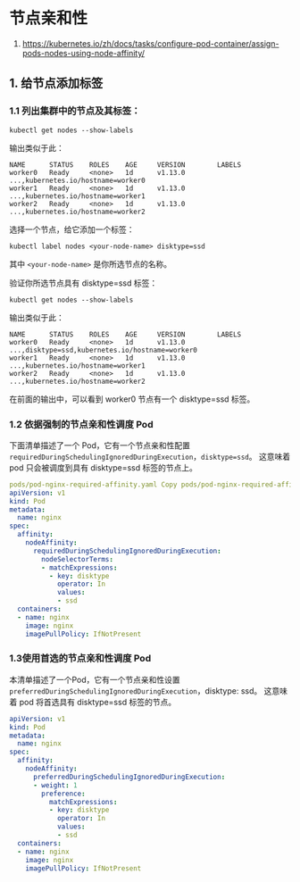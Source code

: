 # 节点亲和性
1. https://kubernetes.io/zh/docs/tasks/configure-pod-container/assign-pods-nodes-using-node-affinity/


## 1. 给节点添加标签

### 1.1 列出集群中的节点及其标签：
```
kubectl get nodes --show-labels
```
输出类似于此：
```
NAME      STATUS    ROLES    AGE     VERSION        LABELS
worker0   Ready     <none>   1d      v1.13.0        ...,kubernetes.io/hostname=worker0
worker1   Ready     <none>   1d      v1.13.0        ...,kubernetes.io/hostname=worker1
worker2   Ready     <none>   1d      v1.13.0        ...,kubernetes.io/hostname=worker2
```
选择一个节点，给它添加一个标签：
```
kubectl label nodes <your-node-name> disktype=ssd
```
其中 `<your-node-name>` 是你所选节点的名称。

验证你所选节点具有 disktype=ssd 标签：
```
kubectl get nodes --show-labels
```
输出类似于此：
```
NAME      STATUS    ROLES    AGE     VERSION        LABELS
worker0   Ready     <none>   1d      v1.13.0        ...,disktype=ssd,kubernetes.io/hostname=worker0
worker1   Ready     <none>   1d      v1.13.0        ...,kubernetes.io/hostname=worker1
worker2   Ready     <none>   1d      v1.13.0        ...,kubernetes.io/hostname=worker2
```
在前面的输出中，可以看到 worker0 节点有一个 disktype=ssd 标签。

### 1.2 依据强制的节点亲和性调度 Pod 
下面清单描述了一个 Pod，它有一个节点亲和性配置 `requiredDuringSchedulingIgnoredDuringExecution`，`disktype=ssd`。 这意味着 pod 只会被调度到具有 disktype=ssd 标签的节点上。
```yaml
pods/pod-nginx-required-affinity.yaml Copy pods/pod-nginx-required-affinity.yaml to clipboard
apiVersion: v1
kind: Pod
metadata:
  name: nginx
spec:
  affinity:
    nodeAffinity:
      requiredDuringSchedulingIgnoredDuringExecution:
        nodeSelectorTerms:
        - matchExpressions:
          - key: disktype
            operator: In
            values:
            - ssd            
  containers:
  - name: nginx
    image: nginx
    imagePullPolicy: IfNotPresent
```

### 1.3使用首选的节点亲和性调度 Pod
本清单描述了一个Pod，它有一个节点亲和性设置 `preferredDuringSchedulingIgnoredDuringExecution`，disktype: ssd。 这意味着 pod 将首选具有 disktype=ssd 标签的节点。

```yaml
apiVersion: v1
kind: Pod
metadata:
  name: nginx
spec:
  affinity:
    nodeAffinity:
      preferredDuringSchedulingIgnoredDuringExecution:
      - weight: 1
        preference:
          matchExpressions:
          - key: disktype
            operator: In
            values:
            - ssd          
  containers:
  - name: nginx
    image: nginx
    imagePullPolicy: IfNotPresent
```
